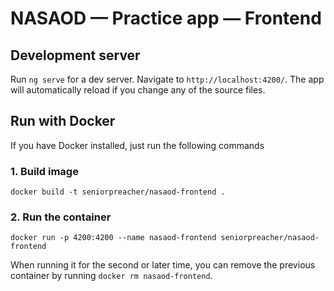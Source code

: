 # NASAOD — Practice app — Frontend

## Development server

Run `ng serve` for a dev server. Navigate to `http://localhost:4200/`. The app will automatically reload if you change any of the source files.

## Run with Docker

If you have Docker installed, just run the following commands

### 1. Build image

`docker build -t seniorpreacher/nasaod-frontend .`

### 2. Run the container

`docker run -p 4200:4200 --name nasaod-frontend seniorpreacher/nasaod-frontend`

When running it for the second or later time, you can remove the previous container by running `docker rm nasaod-frontend`.
